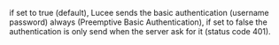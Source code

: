 if set to true (default), Lucee sends the basic authentication (username password) always (Preemptive Basic Authentication), 
			if set to false the authentication is only send when the server ask for it (status code 401).